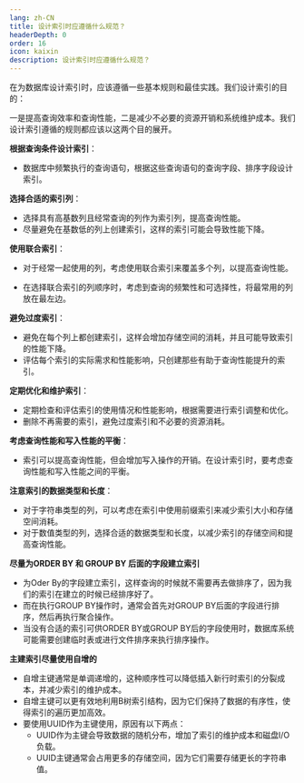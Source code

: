 ```yaml
---
lang: zh-CN
title: 设计索引时应遵循什么规范？
headerDepth: 0
order: 16
icon: kaixin
description: 设计索引时应遵循什么规范？
---
```




在为数据库设计索引时，应该遵循一些基本规则和最佳实践。我们设计索引的目的：

一是提高查询效率和查询性能，二是减少不必要的资源开销和系统维护成本。我们设计索引遵循的规则都应该以这两个目的展开。



**根据查询条件设计索引**：

- 数据库中频繁执行的查询语句，根据这些查询语句的查询字段、排序字段设计索引。



**选择合适的索引列**：

- 选择具有高基数列且经常查询的列作为索引列，提高查询性能。
- 尽量避免在基数低的列上创建索引，这样的索引可能会导致性能下降。



**使用联合索引**：

- 对于经常一起使用的列，考虑使用联合索引来覆盖多个列，以提高查询性能。

- 在选择联合索引的列顺序时，考虑到查询的频繁性和可选择性，将最常用的列放在最左边。

  

**避免过度索引**：

- 避免在每个列上都创建索引，这样会增加存储空间的消耗，并且可能导致索引的性能下降。
- 评估每个索引的实际需求和性能影响，只创建那些有助于查询性能提升的索引。



**定期优化和维护索引**：

- 定期检查和评估索引的使用情况和性能影响，根据需要进行索引调整和优化。
- 删除不再需要的索引，避免过度索引和不必要的资源消耗。



**考虑查询性能和写入性能的平衡**：

- 索引可以提高查询性能，但会增加写入操作的开销。在设计索引时，要考虑查询性能和写入性能之间的平衡。

  

**注意索引的数据类型和长度**：

- 对于字符串类型的列，可以考虑在索引中使用前缀索引来减少索引大小和存储空间消耗。
- 对于数值类型的列，选择合适的数据类型和长度，以减少索引的存储空间和提高查询性能。



**尽量为ORDER BY 和 GROUP BY 后面的字段建立索引**

- 为Oder By的字段建立索引，这样查询的时候就不需要再去做排序了，因为我们的索引在建立的时候已经排序好了。
- 而在执行GROUP BY操作时，通常会首先对GROUP BY后面的字段进行排序，然后再执行聚合操作。
- 当没有合适的索引可供ORDER BY或GROUP BY后的字段使用时，数据库系统可能需要创建临时表或进行文件排序来执行排序操作。



**主建索引尽量使用自增的**

- 自增主键通常是单调递增的，这种顺序性可以降低插入新行时索引的分裂成本，并减少索引的维护成本。
- 自增主键可以更有效地利用B树索引结构，因为它们保持了数据的有序性，使得索引的遍历更加高效。
- 要使用UUID作为主键使用，原因有以下两点：
  - UUID作为主键会导致数据的随机分布，增加了索引的维护成本和磁盘I/O负载。
  - UUID主键通常会占用更多的存储空间，因为它们需要存储更长的字符串值。